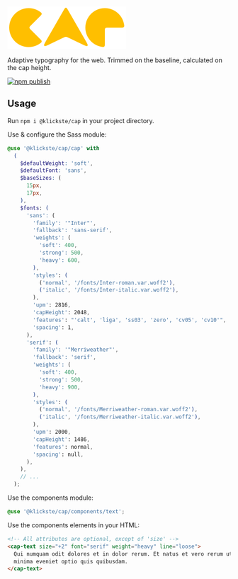 ![cap logo](./cap.svg)

Adaptive typography for the web. Trimmed on the baseline, calculated on the cap height.

[![npm publish](https://github.com/klickste/cap/actions/workflows/npm-publish.yml/badge.svg)](https://github.com/klickste/cap/actions/workflows/npm-publish.yml)

## Usage

Run `npm i @klickste/cap` in your project directory.

Use & configure the Sass module:

```scss
@use '@klickste/cap/cap' with
  (
    $defaultWeight: 'soft',
    $defaultFont: 'sans',
    $baseSizes: (
      15px,
      17px,
    ),
    $fonts: (
      'sans': (
        'family': '"Inter"',
        'fallback': 'sans-serif',
        'weights': (
          'soft': 400,
          'strong': 500,
          'heavy': 600,
        ),
        'styles': (
          ('normal', '/fonts/Inter-roman.var.woff2'),
          ('italic', '/fonts/Inter-italic.var.woff2'),
        ),
        'upm': 2816,
        'capHeight': 2048,
        'features': "'calt', 'liga', 'ss03', 'zero', 'cv05', 'cv10'",
        'spacing': 1,
      ),
      'serif': (
        'family': '"Merriweather"',
        'fallback': 'serif',
        'weights': (
          'soft': 400,
          'strong': 500,
          'heavy': 900,
        ),
        'styles': (
          ('normal', '/fonts/Merriweather-roman.var.woff2'),
          ('italic', '/fonts/Merriweather-italic.var.woff2'),
        ),
        'upm': 2000,
        'capHeight': 1486,
        'features': normal,
        'spacing': null,
      ),
    ),
    // ...
  );
```

Use the components module:

```scss
@use '@klickste/cap/components/text';
```

Use the components elements in your HTML:

```html
<!-- All attributes are optional, except of 'size' -->
<cap-text size="+2" font="serif" weight="heavy" line="loose">
  Qui numquam odit dolores et in dolor rerum. Et natus et vero rerum ut in. Voluptates quas quidem
  minima eveniet optio quis quibusdam.
</cap-text>
```
